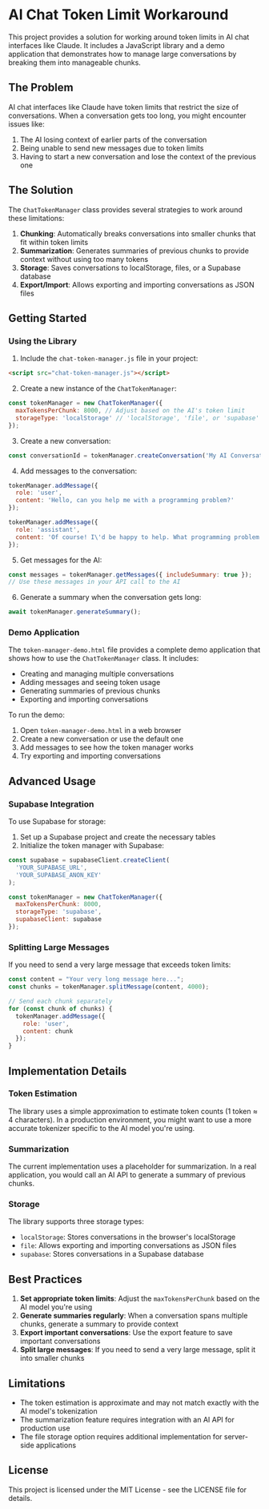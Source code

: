 # AI Chat Token Limit Workaround

This project provides a solution for working around token limits in AI chat interfaces like Claude. It includes a JavaScript library and a demo application that demonstrates how to manage large conversations by breaking them into manageable chunks.

## The Problem

AI chat interfaces like Claude have token limits that restrict the size of conversations. When a conversation gets too long, you might encounter issues like:

1. The AI losing context of earlier parts of the conversation
2. Being unable to send new messages due to token limits
3. Having to start a new conversation and lose the context of the previous one

## The Solution

The `ChatTokenManager` class provides several strategies to work around these limitations:

1. **Chunking**: Automatically breaks conversations into smaller chunks that fit within token limits
2. **Summarization**: Generates summaries of previous chunks to provide context without using too many tokens
3. **Storage**: Saves conversations to localStorage, files, or a Supabase database
4. **Export/Import**: Allows exporting and importing conversations as JSON files

## Getting Started

### Using the Library

1. Include the `chat-token-manager.js` file in your project:

```html
<script src="chat-token-manager.js"></script>
```

2. Create a new instance of the `ChatTokenManager`:

```javascript
const tokenManager = new ChatTokenManager({
  maxTokensPerChunk: 8000, // Adjust based on the AI's token limit
  storageType: 'localStorage' // 'localStorage', 'file', or 'supabase'
});
```

3. Create a new conversation:

```javascript
const conversationId = tokenManager.createConversation('My AI Conversation');
```

4. Add messages to the conversation:

```javascript
tokenManager.addMessage({
  role: 'user',
  content: 'Hello, can you help me with a programming problem?'
});

tokenManager.addMessage({
  role: 'assistant',
  content: 'Of course! I\'d be happy to help. What programming problem are you facing?'
});
```

5. Get messages for the AI:

```javascript
const messages = tokenManager.getMessages({ includeSummary: true });
// Use these messages in your API call to the AI
```

6. Generate a summary when the conversation gets long:

```javascript
await tokenManager.generateSummary();
```

### Demo Application

The `token-manager-demo.html` file provides a complete demo application that shows how to use the `ChatTokenManager` class. It includes:

- Creating and managing multiple conversations
- Adding messages and seeing token usage
- Generating summaries of previous chunks
- Exporting and importing conversations

To run the demo:

1. Open `token-manager-demo.html` in a web browser
2. Create a new conversation or use the default one
3. Add messages to see how the token manager works
4. Try exporting and importing conversations

## Advanced Usage

### Supabase Integration

To use Supabase for storage:

1. Set up a Supabase project and create the necessary tables
2. Initialize the token manager with Supabase:

```javascript
const supabase = supabaseClient.createClient(
  'YOUR_SUPABASE_URL',
  'YOUR_SUPABASE_ANON_KEY'
);

const tokenManager = new ChatTokenManager({
  maxTokensPerChunk: 8000,
  storageType: 'supabase',
  supabaseClient: supabase
});
```

### Splitting Large Messages

If you need to send a very large message that exceeds token limits:

```javascript
const content = "Your very long message here...";
const chunks = tokenManager.splitMessage(content, 4000);

// Send each chunk separately
for (const chunk of chunks) {
  tokenManager.addMessage({
    role: 'user',
    content: chunk
  });
}
```

## Implementation Details

### Token Estimation

The library uses a simple approximation to estimate token counts (1 token ≈ 4 characters). In a production environment, you might want to use a more accurate tokenizer specific to the AI model you're using.

### Summarization

The current implementation uses a placeholder for summarization. In a real application, you would call an AI API to generate a summary of previous chunks.

### Storage

The library supports three storage types:

- `localStorage`: Stores conversations in the browser's localStorage
- `file`: Allows exporting and importing conversations as JSON files
- `supabase`: Stores conversations in a Supabase database

## Best Practices

1. **Set appropriate token limits**: Adjust the `maxTokensPerChunk` based on the AI model you're using
2. **Generate summaries regularly**: When a conversation spans multiple chunks, generate a summary to provide context
3. **Export important conversations**: Use the export feature to save important conversations
4. **Split large messages**: If you need to send a very large message, split it into smaller chunks

## Limitations

- The token estimation is approximate and may not match exactly with the AI model's tokenization
- The summarization feature requires integration with an AI API for production use
- The file storage option requires additional implementation for server-side applications

## License

This project is licensed under the MIT License - see the LICENSE file for details.
